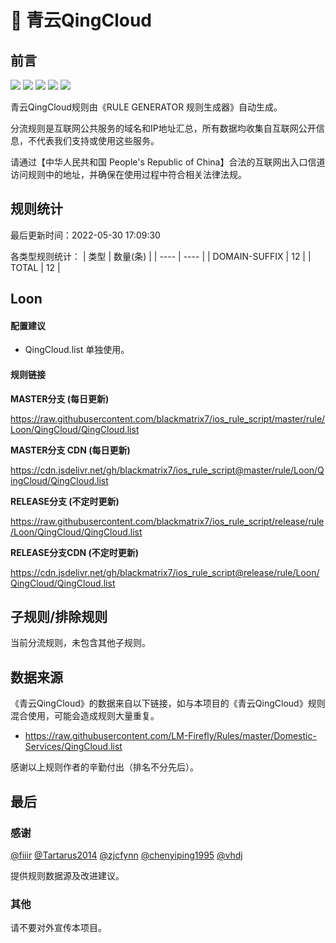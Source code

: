 # 🧸 青云QingCloud

## 前言

![](https://shields.io/badge/-移除重复规则-ff69b4) ![](https://shields.io/badge/-DOMAIN与DOMAIN--SUFFIX合并-green) ![](https://shields.io/badge/-DOMAIN--SUFFIX间合并-critical) ![](https://shields.io/badge/-DOMAIN--SUFFIX与DOMAIN--KEYWORD合并-blue) ![](https://shields.io/badge/-IP--CIDR(6)合并-blueviolet) 

青云QingCloud规则由《RULE GENERATOR 规则生成器》自动生成。

分流规则是互联网公共服务的域名和IP地址汇总，所有数据均收集自互联网公开信息，不代表我们支持或使用这些服务。

请通过【中华人民共和国 People's Republic of China】合法的互联网出入口信道访问规则中的地址，并确保在使用过程中符合相关法律法规。

## 规则统计

最后更新时间：2022-05-30 17:09:30

各类型规则统计：
| 类型 | 数量(条)  | 
| ---- | ----  |
| DOMAIN-SUFFIX | 12  | 
| TOTAL | 12  | 


## Loon 

#### 配置建议
- QingCloud.list 单独使用。

#### 规则链接
**MASTER分支 (每日更新)**

https://raw.githubusercontent.com/blackmatrix7/ios_rule_script/master/rule/Loon/QingCloud/QingCloud.list

**MASTER分支 CDN (每日更新)**

https://cdn.jsdelivr.net/gh/blackmatrix7/ios_rule_script@master/rule/Loon/QingCloud/QingCloud.list

**RELEASE分支 (不定时更新)**

https://raw.githubusercontent.com/blackmatrix7/ios_rule_script/release/rule/Loon/QingCloud/QingCloud.list

**RELEASE分支CDN (不定时更新)**

https://cdn.jsdelivr.net/gh/blackmatrix7/ios_rule_script@release/rule/Loon/QingCloud/QingCloud.list

## 子规则/排除规则


当前分流规则，未包含其他子规则。

## 数据来源

《青云QingCloud》的数据来自以下链接，如与本项目的《青云QingCloud》规则混合使用，可能会造成规则大量重复。

- https://raw.githubusercontent.com/LM-Firefly/Rules/master/Domestic-Services/QingCloud.list


感谢以上规则作者的辛勤付出（排名不分先后）。

## 最后

### 感谢

[@fiiir](https://github.com/fiiir) [@Tartarus2014](https://github.com/Tartarus2014) [@zjcfynn](https://github.com/zjcfynn) [@chenyiping1995](https://github.com/chenyiping1995) [@vhdj](https://github.com/vhdj)

提供规则数据源及改进建议。

### 其他

请不要对外宣传本项目。